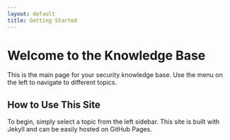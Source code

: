 ```yaml
---
layout: default
title: Getting Started
---
```

# Welcome to the Knowledge Base

This is the main page for your security knowledge base. Use the menu on the left to navigate to different topics.

## How to Use This Site

To begin, simply select a topic from the left sidebar. This site is built with Jekyll and can be easily hosted on GitHub Pages.